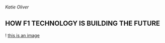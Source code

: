 ###### Katie Oliver 
## HOW F1 TECHNOLOGY IS BUILDING THE FUTURE

! [this is an image](file:///Users/katieoliver/Desktop/f1%20caredited%20%20lines%20copy.jpg)
